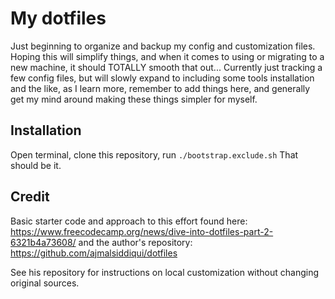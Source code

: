# My dotfiles

Just beginning to organize and backup my config and customization files. Hoping this will simplify things, and when it comes to using or migrating to a new machine, it should TOTALLY smooth that out...
Currently just tracking a few config files, but will slowly expand to including some tools installation and the like, as I learn more, remember to add things here, and generally get my mind around making these things simpler for myself.

## Installation
Open terminal, clone this repository, run `./bootstrap.exclude.sh`
That should be it.

## Credit
Basic starter code and approach to this effort found here:
https://www.freecodecamp.org/news/dive-into-dotfiles-part-2-6321b4a73608/
and the author's repository:
https://github.com/ajmalsiddiqui/dotfiles

See his repository for instructions on local customization without changing original sources.

